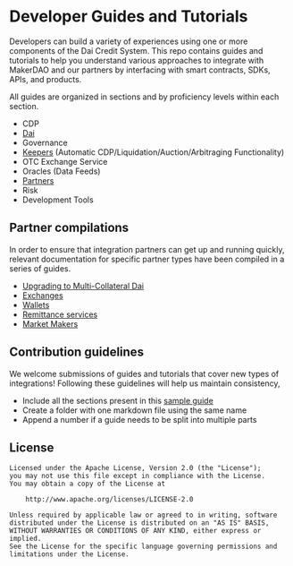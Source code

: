 # Developer Guides and Tutorials

Developers can build a variety of experiences using one or more components of the Dai Credit System. This repo contains guides and tutorials to help you understand various approaches to integrate with MakerDAO and our partners by interfacing with smart contracts, SDKs, APIs, and products.

All guides are organized in sections and by proficiency levels within each section.

* CDP
* [Dai](dai/)
* Governance
* [Keepers](keepers/) (Automatic CDP/Liquidation/Auction/Arbitraging Functionality)
* OTC Exchange Service
* Oracles (Data Feeds)
* [Partners](partners/)
* Risk
* Development Tools

## Partner compilations

In order to ensure that integration partners can get up and running quickly, relevant documentation for specific partner types have been compiled in a series of guides.
* [Upgrading to Multi-Collateral Dai](mcd/)
* [Exchanges](exchanges/)
* [Wallets](wallets/)
* [Remittance services](remittance/)
* [Market Makers](market-makers/)

## Contribution guidelines

We welcome submissions of guides and tutorials that cover new types of integrations! Following these guidelines will help us maintain consistency,

* Include all the sections present in this [sample guide](/sample/sample-guide-01/sample-guide-01.md)  
* Create a folder with one markdown file using the same name
* Append a number if a guide needs to be split into multiple parts

## License

```text
Licensed under the Apache License, Version 2.0 (the "License");
you may not use this file except in compliance with the License.
You may obtain a copy of the License at

    http://www.apache.org/licenses/LICENSE-2.0

Unless required by applicable law or agreed to in writing, software
distributed under the License is distributed on an "AS IS" BASIS,
WITHOUT WARRANTIES OR CONDITIONS OF ANY KIND, either express or implied.
See the License for the specific language governing permissions and
limitations under the License.
```

